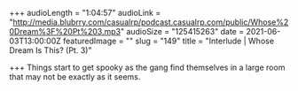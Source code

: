 +++
audioLength = "1:04:57"
audioLink = "http://media.blubrry.com/casualrp/podcast.casualrp.com/public/Whose%20Dream%3F%20Pt%203.mp3"
audioSize = "125415263"
date = 2021-06-03T13:00:00Z
featuredImage = ""
slug = "149"
title = "Interlude | Whose Dream Is This? (Pt. 3)"

+++
Things start to get spooky as the gang find themselves in a large room that may not be exactly as it seems.